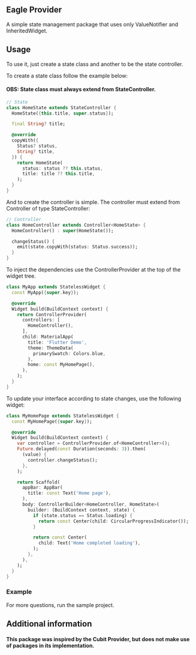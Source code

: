 

## Eagle Provider

A simple state management package that uses only ValueNotifier and InheritedWidget.

## Usage

To use it, just create a state class and another to be the state controller.

To create a state class follow the example below:

#### OBS: State class must always extend from StateController.

```dart
// State
class HomeState extends StateController {
  HomeState({this.title, super.status});

  final String? title;

  @override
  copyWith({
    Status? status,
    String? title,
  }) {
    return HomeState(
      status: status ?? this.status,
      title: title ?? this.title,
    );
  }
}
```

And to create the controller is simple. The controller must extend from Controller of type StateController:

```dart 
// Controller
class HomeController extends Controller<HomeState> {
  HomeController() : super(HomeState());

  changeStatus() {
    emit(state.copyWith(status: Status.success));
  }
}
```
To inject the dependencies use the ControllerProvider at the top of the widget tree.

```dart
class MyApp extends StatelessWidget {
  const MyApp({super.key});

  @override
  Widget build(BuildContext context) {
    return ControllerProvider(
      controllers: [
        HomeController(),
      ],
      child: MaterialApp(
        title: 'Flutter Demo',
        theme: ThemeData(
          primarySwatch: Colors.blue,
        ),
        home: const MyHomePage(),
      ),
    );
  }
}
```

To update your interface according to state changes, use the following widget:

```dart
class MyHomePage extends StatelessWidget {
  const MyHomePage({super.key});

  @override
  Widget build(BuildContext context) {
    var controller = ControllerProvider.of<HomeController>();
    Future.delayed(const Duration(seconds: 3)).then(
      (value) {
        controller.changeStatus();
      },
    );

    return Scaffold(
      appBar: AppBar(
        title: const Text('Home page'),
      ),
      body: ControllerBuilder<HomeController, HomeState>(
        builder: (BuildContext context, state) {
          if (state.status == Status.loading) {
            return const Center(child: CircularProgressIndicator());
          }

          return const Center(
            child: Text('Home completed loading'),
          );
        },
      ),
    );
  }
}
```

### Example

For more questions, run the sample project.

## Additional information

#### This package was inspired by the Cubit Provider, but does not make use of packages in its implementation.
